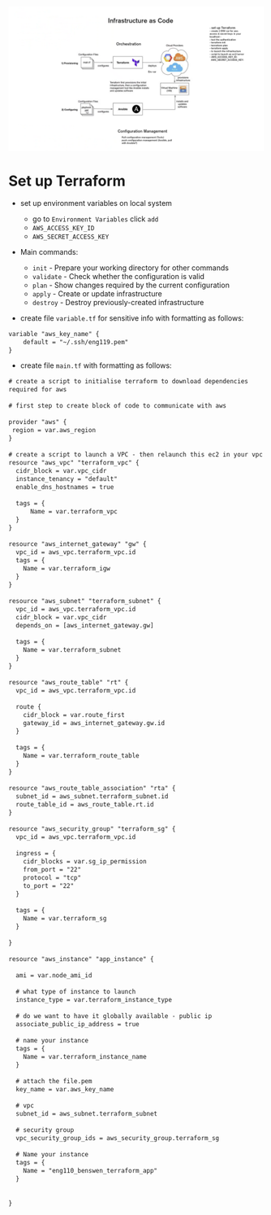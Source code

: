 ![diagram](Terraform.png?raw=true "Infrastructure as Code - Terraform")

# Set up Terraform
- set up environment variables on local system
  - go to `Environment Variables` click `add`
  - `AWS_ACCESS_KEY_ID`
  - `AWS_SECRET_ACCESS_KEY`

- Main commands:
  - `init` - Prepare your working directory for other commands
  - `validate` - Check whether the configuration is valid
  - `plan` - Show changes required by the current configuration
  - `apply` - Create or update infrastructure
  - `destroy` - Destroy previously-created infrastructure

- create file `variable.tf` for sensitive info with formatting as follows:

```
variable "aws_key_name" {
    default = "~/.ssh/eng119.pem"
}
```

- create file `main.tf` with formatting as follows:
  
```
# create a script to initialise terraform to download dependencies required for aws

# first step to create block of code to communicate with aws

provider "aws" {
 region = var.aws_region
}

# create a script to launch a VPC - then relaunch this ec2 in your vpc
resource "aws_vpc" "terraform_vpc" {
  cidr_block = var.vpc_cidr
  instance_tenancy = "default"
  enable_dns_hostnames = true

  tags = {
      Name = var.terraform_vpc
  }
}

resource "aws_internet_gateway" "gw" {
  vpc_id = aws_vpc.terraform_vpc.id
  tags = {
    Name = var.terraform_igw
  }
}

resource "aws_subnet" "terraform_subnet" {
  vpc_id = aws_vpc.terraform_vpc.id
  cidr_block = var.vpc_cidr
  depends_on = [aws_internet_gateway.gw]

  tags = {
    Name = var.terraform_subnet
  }
}

resource "aws_route_table" "rt" {
  vpc_id = aws_vpc.terraform_vpc.id

  route {
    cidr_block = var.route_first
    gateway_id = aws_internet_gateway.gw.id
  }

  tags = {
    Name = var.terraform_route_table
  }
}

resource "aws_route_table_association" "rta" {
  subnet_id = aws_subnet.terraform_subnet.id
  route_table_id = aws_route_table.rt.id
}

resource "aws_security_group" "terraform_sg" {
  vpc_id = aws_vpc.terraform_vpc.id

  ingress = {
    cidr_blocks = var.sg_ip_permission
    from_port = "22"
    protocol = "tcp"
    to_port = "22"
  } 

  tags = {
    Name = var.terraform_sg
  }
  
}

resource "aws_instance" "app_instance" {  

  ami = var.node_ami_id

  # what type of instance to launch
  instance_type = var.terraform_instance_type

  # do we want to have it globally available - public ip
  associate_public_ip_address = true

  # name your instance
  tags = {
    Name = var.terraform_instance_name
  }

  # attach the file.pem
  key_name = var.aws_key_name

  # vpc
  subnet_id = aws_subnet.terraform_subnet

  # security group
  vpc_security_group_ids = aws_security_group.terraform_sg

  # Name your instance
  tags = {
    Name = "eng110_benswen_terraform_app"
  }


}

```

